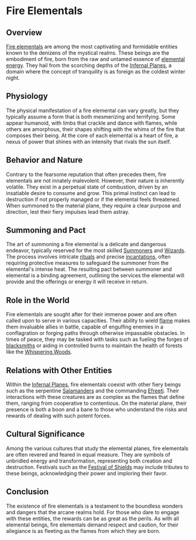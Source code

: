 # Fire Elementals

## Overview

[Fire elementals](Fire%20elementals.md) are among the most captivating and formidable entities known to the denizens of the mystical realms. These beings are the embodiment of fire, born from the raw and untamed essence of [elemental energy](Elemental.md). They hail from the scorching depths of the [Infernal Planes](Infernal%20Planes.md), a domain where the concept of tranquility is as foreign as the coldest winter night.

## Physiology

The physical manifestation of a fire elemental can vary greatly, but they typically assume a form that is both mesmerizing and terrifying. Some appear humanoid, with limbs that crackle and dance with flames, while others are amorphous, their shapes shifting with the whims of the fire that composes their being. At the core of each elemental is a heart of fire, a nexus of power that shines with an intensity that rivals the sun itself.

## Behavior and Nature

Contrary to the fearsome reputation that often precedes them, fire elementals are not innately malevolent. However, their nature is inherently volatile. They exist in a perpetual state of combustion, driven by an insatiable desire to consume and grow. This primal instinct can lead to destruction if not properly managed or if the elemental feels threatened. When summoned to the material plane, they require a clear purpose and direction, lest their fiery impulses lead them astray.

## Summoning and Pact

The art of summoning a fire elemental is a delicate and dangerous endeavor, typically reserved for the most skilled [Summoners](Summoners.md) and [Wizards](Wizards.md). The process involves intricate [rituals](rituals.md) and precise [incantations](incantations.md), often requiring protective measures to safeguard the summoner from the elemental's intense heat. The resulting pact between summoner and elemental is a binding agreement, outlining the services the elemental will provide and the offerings or energy it will receive in return.

## Role in the World

Fire elementals are sought after for their immense power and are often called upon to serve in various capacities. Their ability to wield [flame](flame.md) makes them invaluable allies in battle, capable of engulfing enemies in a conflagration or forging paths through otherwise impassable obstacles. In times of peace, they may be tasked with tasks such as fueling the forges of [blacksmiths](blacksmiths.md) or aiding in controlled burns to maintain the health of forests like the [Whispering Woods](Whispering%20Woods.md).

## Relations with Other Entities

Within the [Infernal Planes](Infernal%20Planes.md), fire elementals coexist with other fiery beings such as the serpentine [Salamanders](Salamanders.md) and the commanding [Efreeti](Efreeti.md). Their interactions with these creatures are as complex as the flames that define them, ranging from cooperative to contentious. On the material plane, their presence is both a boon and a bane to those who understand the risks and rewards of dealing with such potent forces.

## Cultural Significance

Among the various cultures that study the elemental planes, fire elementals are often revered and feared in equal measure. They are symbols of unbridled energy and transformation, representing both creation and destruction. Festivals such as the [Festival of Shields](Festival%20of%20Shields.md) may include tributes to these beings, acknowledging their power and imploring their favor.

## Conclusion

The existence of fire elementals is a testament to the boundless wonders and dangers that the arcane realms hold. For those who dare to engage with these entities, the rewards can be as great as the perils. As with all elemental beings, fire elementals demand respect and caution, for their allegiance is as fleeting as the flames from which they are born.